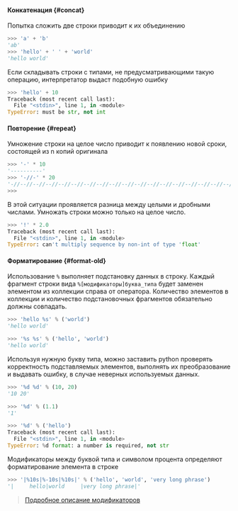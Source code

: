 #### Конкатенация {#concat}

Попытка сложить две строки приводит к их объединению
```python
>>> 'a' + 'b'
'ab'
>>> 'hello' + ' ' + 'world'
'hello world'
```

Если складывать строки с типами, не предусматривающими такую операцию, интерпретатор выдаст подобную ошибку
```python
>>> 'hello' + 10
Traceback (most recent call last):
  File "<stdin>", line 1, in <module>
TypeError: must be str, not int
```

#### Повторение {#repeat}

Умножение строки на целое число приводит к появлению новой сроки, состоящей из n копий оригинала
```python
>>> '-' * 10
'----------'
>>> '-//-' * 20
'-//--//--//--//--//--//--//--//--//--//--//--//--//--//--//--//--//--//--//--//-'
>>>
```

В этой ситуации проявляется разница между целыми и дробными числами. Умножать строки можно только на целое число.

```python
>>> '!' * 2.0
Traceback (most recent call last):
  File "<stdin>", line 1, in <module>
TypeError: can't multiply sequence by non-int of type 'float'
```

#### Форматирование {#format-old}

Использование `%` выполняет подстановку данных в строку. Каждый фрагмент строки вида `%[модификаторы]буква_типа` будет заменен элементом из коллекции справа от оператора. Количество элементов в коллекции и количество подстановочных фрагментов обязательно должны совпадать.
```python
>>> 'hello %s' % ('world')
'hello world'
```

```python
>>> '%s %s' % ('hello', 'world')
'hello world'
```

Используя нужную букву типа, можно заставить python проверять корректность подставляемых элементов, выполнять их преобразование и выдавать ошибку, в случае неверных используемых данных.
```python
>>> '%d %d' % (10, 20)
'10 20'
```
```python
>>> '%d' % (1.1)
'1'
```
```python
>>> '%d' % ('hello')
Traceback (most recent call last):
  File "<stdin>", line 1, in <module>
TypeError: %d format: a number is required, not str
```

Модификаторы между буквой типа и символом процента определяют форматирование элемента в строке
```python
>>> '|%10s|%-10s|%10s|' % ('hello', 'world', 'very long phrase')
'|     hello|world     |very long phrase|'
```

> [Подробное описание модификаторов](https://docs.python.org/2/library/stdtypes.html#string-formatting)
